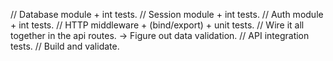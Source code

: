 // Database module + int tests.
// Session module + int tests.
// Auth module + int tests.
// HTTP middleware + (bind/export) + unit tests.
// Wire it all together in the api routes. -> Figure out data validation.
// API integration tests.
// Build and validate.
